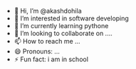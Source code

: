 - 👋 Hi, I’m @akashdohila
- 👀 I’m interested in software developing
- 🌱 I’m currently learning pythone
- 💞️ I’m looking to collaborate on ....
- 📫 How to reach me ...
- 😄 Pronouns: ...
- ⚡ Fun fact: i am in school

<!---
akashdohila/akashdohila is a ✨ special ✨ repository because its `README.md` (this file) appears on your GitHub profile.
You can click the Preview link to take a look at your changes.
--->
